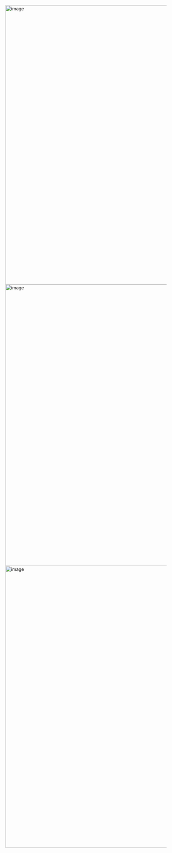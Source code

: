 <img width="1919" height="872" alt="image" src="https://github.com/user-attachments/assets/e738dd75-c57e-4858-8506-a21408353d3a" />

<img width="1919" height="880" alt="image" src="https://github.com/user-attachments/assets/2b99dd35-5c49-4fef-9954-8ff7e3695dbb" />

<img width="1859" height="881" alt="image" src="https://github.com/user-attachments/assets/7b7db924-c072-492a-b75d-5fe1a0910629" />


